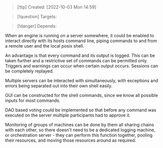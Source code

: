 >[!tip] Created: [2022-10-03 Mon 14:59]

>[!question] Targets: 

>[!danger] Depends: 

When an engine is running on a server somewhere, it could be enabled to interact directly with its hosts command line, piping commands to and from a remote user and the local posix shell.

An advantage is that every command and its output is logged.  This can be taken further and a restrictive set of commands can be permitted only.  Triggers and warnings can occur when certain output occurs.  Sessions can be completely replayed.

Multiple servers can be interacted with simultaneously, with exceptions and errors being separated out into their own shell easily.

GUI can be constructed for the shell commands, since we know all possible inputs for most commands.

DAO based voting could be implemented so that before any command was executed on the server multiple participants had to approve it.

Monitoring of groups of machines can be done by them all sharing chains with each other, so there doesn't need to be a dedicated logging machine, or orchestration server - they can perform this function together, pooling their resources, and moving those resources around as required.